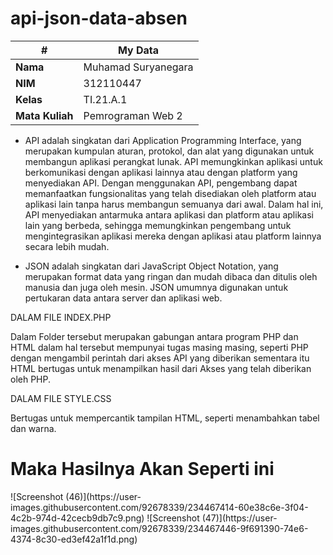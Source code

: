 # api-json-data-absen

| #               | My Data               |
| --------------- | -----------------     |
| **Nama**        | Muhamad Suryanegara   |
| **NIM**         | 312110447             |
| **Kelas**       | TI.21.A.1             |
| **Mata Kuliah** | Pemrograman Web 2     |

- API adalah singkatan dari Application Programming Interface, yang merupakan kumpulan aturan, protokol, dan alat yang digunakan untuk membangun aplikasi perangkat lunak. API memungkinkan aplikasi untuk berkomunikasi dengan aplikasi lainnya atau dengan platform yang menyediakan API. Dengan menggunakan API, pengembang dapat memanfaatkan fungsionalitas yang telah disediakan oleh platform atau aplikasi lain tanpa harus membangun semuanya dari awal. Dalam hal ini, API menyediakan antarmuka antara aplikasi dan platform atau aplikasi lain yang berbeda, sehingga memungkinkan pengembang untuk mengintegrasikan aplikasi mereka dengan aplikasi atau platform lainnya secara lebih mudah.

- JSON adalah singkatan dari JavaScript Object Notation, yang merupakan format data yang ringan dan mudah dibaca dan ditulis oleh manusia dan juga oleh mesin. JSON umumnya digunakan untuk pertukaran data antara server dan aplikasi web. 

<p>DALAM FILE INDEX.PHP</p>
Dalam Folder tersebut merupakan gabungan antara program PHP dan HTML dalam hal tersebut mempunyai tugas masing masing, seperti PHP dengan mengambil perintah dari akses API yang diberikan sementara itu HTML bertugas untuk menampilkan hasil dari Akses yang telah diberikan oleh PHP.

<p>
</P>
<p>DALAM FILE STYLE.CSS</p>
Bertugas untuk mempercantik tampilan HTML, seperti menambahkan tabel dan warna.

<h1> Maka Hasilnya Akan Seperti ini</h1>
![Screenshot (46)](https://user-images.githubusercontent.com/92678339/234467414-60e38c6e-3f04-4c2b-974d-42cecb9db7c9.png)
![Screenshot (47)](https://user-images.githubusercontent.com/92678339/234467446-9f691390-74e6-4374-8c30-ed3ef42a1f1d.png)

